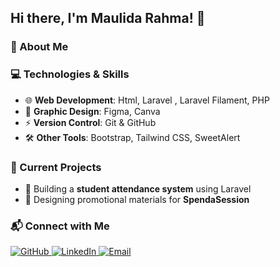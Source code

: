 ## Hi there, I'm Maulida Rahma! 👋  

### 🚀 About Me  


### 💻 Technologies & Skills  
- 🌐 **Web Development**: Html, Laravel , Laravel Filament, PHP
- 🎨 **Graphic Design**: Figma, Canva  
- ⚡ **Version Control**: Git & GitHub  
- 🛠 **Other Tools**: Bootstrap, Tailwind CSS, SweetAlert  

### 📌 Current Projects  
- 🎯 Building a **student attendance system** using Laravel  
- 🎨 Designing promotional materials for **SpendaSession**  

### 📬 Connect with Me  
<p align="left">
  <a href="https://github.com/maurhm11olz">
    <img src="https://img.shields.io/badge/GitHub-100000?style=for-the-badge&logo=github&logoColor=white" alt="GitHub">
  </a>
  <a href="https://www.linkedin.com/in/maulida-rahma-71531334b">
    <img src="https://img.shields.io/badge/LinkedIn-0077B5?style=for-the-badge&logo=linkedin&logoColor=white" alt="LinkedIn">
  </a>
  <a href="mailto:daraplayy11@gmail.com">
    <img src="https://img.shields.io/badge/Email-D14836?style=for-the-badge&logo=gmail&logoColor=white" alt="Email">
  </a>
</p>

